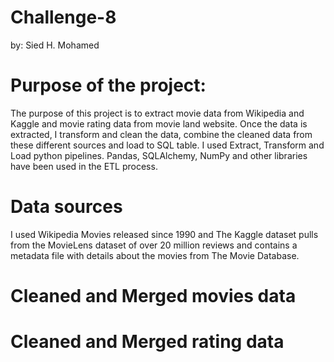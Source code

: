 # Challenge-8
by: Sied H. Mohamed

# Purpose of the project:
The purpose of this project is to extract movie data from Wikipedia and Kaggle and movie rating data from movie land website. Once the data is extracted, I transform and clean the data, combine the cleaned data from these different sources and load to SQL table. I used Extract, Transform and Load python pipelines.  Pandas, SQLAlchemy, NumPy and other libraries have been used in the ETL process.  

# Data sources 
I used Wikipedia Movies released since 1990 and The Kaggle dataset pulls from the MovieLens dataset of over 20 million reviews and contains a metadata file with details about the movies from The Movie Database.

# Cleaned and Merged movies data  


# Cleaned and Merged rating data  
